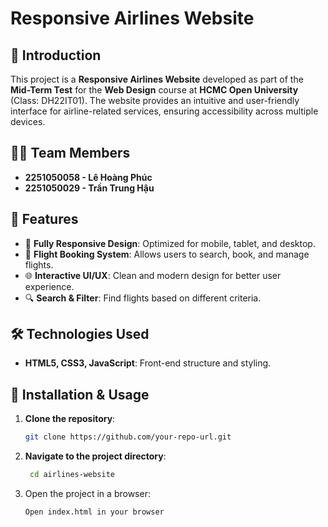 # Responsive Airlines Website

## 📌 Introduction
This project is a **Responsive Airlines Website** developed as part of the **Mid-Term Test** for the **Web Design** course at **HCMC Open University** (Class: DH22IT01). The website provides an intuitive and user-friendly interface for airline-related services, ensuring accessibility across multiple devices.

## 👨‍💻 Team Members
- **2251050058 - Lê Hoàng Phúc**
- **2251050029 - Trần Trung Hậu**

## 🎯 Features
- 📱 **Fully Responsive Design**: Optimized for mobile, tablet, and desktop.
- 🛫 **Flight Booking System**: Allows users to search, book, and manage flights.
- 🌐 **Interactive UI/UX**: Clean and modern design for better user experience.
- 🔍 **Search & Filter**: Find flights based on different criteria.

## 🛠️ Technologies Used
- **HTML5, CSS3, JavaScript**: Front-end structure and styling.

## 🚀 Installation & Usage
1. **Clone the repository**:
   ```sh
   git clone https://github.com/your-repo-url.git
2. **Navigate to the project directory**:
   ```sh
    cd airlines-website
3. Open the project in a browser:
   ```sh
   Open index.html in your browser
